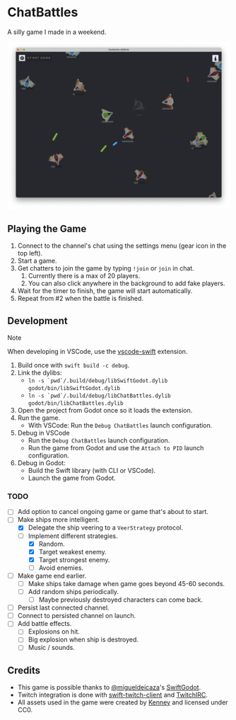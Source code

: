 # ChatBattles

A silly game I made in a weekend.

![Game screenshot](assets/screenshot.png)

## Playing the Game

1. Connect to the channel's chat using the settings menu (gear icon in the top left).
2. Start a game.
3. Get chatters to join the game by typing `!join` or `join` in chat.
   1. Currently there is a max of 20 players.
   2. You can also click anywhere in the background to add fake players.
4. Wait for the timer to finish, the game will start automatically.
5. Repeat from #2 when the battle is finished.

## Development

> [!NOTE]
> When developing in VSCode, use the [vscode-swift](https://github.com/swiftlang/vscode-swift) extension.

1. Build once with `swift build -c debug`.
2. Link the dylibs:
	- ``ln -s `pwd`/.build/debug/libSwiftGodot.dylib godot/bin/libSwiftGodot.dylib``
	- ``ln -s `pwd`/.build/debug/libChatBattles.dylib godot/bin/libChatBattles.dylib``
3. Open the project from Godot once so it loads the extension.
4. Run the game.
	- With VSCode: Run the `Debug ChatBattles` launch configuration.
5. Debug in VSCode
	- Run the `Debug ChatBattles` launch configuration.
	- Run the game from Godot and use the `Attach to PID` launch configuration.
6. Debug in Godot:
	- Build the Swift library (with CLI or VSCode).
	- Launch the game from Godot.

### TODO

- [ ] Add option to cancel ongoing game or game that's about to start.
- [ ] Make ships more intelligent.
  - [X] Delegate the ship veering to a `VeerStrategy` protocol.
  - [ ] Implement different strategies.
    - [X] Random.
    - [X] Target weakest enemy.
    - [X] Target strongest enemy.
    - [ ] Avoid enemies.
- [ ] Make game end earlier.
  - [ ] Make ships take damage when game goes beyond 45-60 seconds.
  - [ ] Add random ships periodically.
    - [ ] Maybe previously destroyed characters can come back.
- [ ] Persist last connected channel.
- [ ] Connect to persisted channel on launch.
- [ ] Add battle effects.
  - [ ] Explosions on hit.
  - [ ] Big explosion when ship is destroyed.
  - [ ] Music / sounds.

## Credits

- This game is possible thanks to [@migueldeicaza](https://github.com/migueldeicaza)'s [SwiftGodot](https://github.com/migueldeicaza/SwiftGodot).
- Twitch integration is done with [swift-twitch-client](https://github.com/LosFarmosCTL/swift-twitch-client) and [TwitchIRC](https://github.com/MahdiBM/TwitchIRC).
- All assets used in the game were created by [Kenney](https://kenney.nl/) and licensed under CC0.
